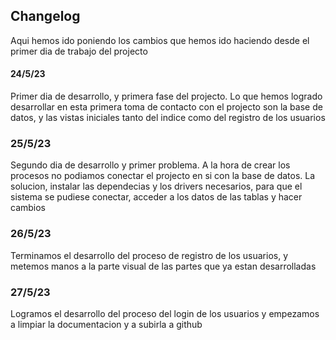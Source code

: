 ## Changelog

Aqui hemos ido poniendo los cambios que hemos ido haciendo desde el primer dia de trabajo del projecto

#### 24/5/23

Primer dia de desarrollo, y primera fase del projecto.
Lo que hemos logrado desarrollar en esta primera toma de contacto con el projecto son la base de datos, y las vistas
iniciales tanto del indice como del registro de los usuarios

### 25/5/23

Segundo dia de desarrollo y primer problema.
A la hora de crear los procesos no podiamos conectar el 
projecto en si con la base de datos.
La solucion, instalar las dependecias y los drivers 
necesarios, para que el sistema se pudiese conectar,
acceder a los datos de las tablas y hacer cambios

### 26/5/23

Terminamos el desarrollo del proceso de registro de los 
usuarios, y metemos manos a la parte visual de las partes
que ya estan desarrolladas

### 27/5/23

Logramos el desarrollo del proceso del login de los
usuarios y empezamos a limpiar la documentacion y a subirla 
a github